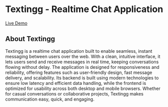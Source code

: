 # Textingg - Realtime Chat Application

[Live Demo](https://realtimechat-application-t48a.onrender.com/)

## About Textingg

Textingg is a realtime chat application built to enable seamless, instant messaging between users over the web. With a clean, intuitive interface, it lets users send and receive messages in real time, keeping conversations flowing without delay. The application is designed for responsiveness and reliability, offering features such as user-friendly design, fast message delivery, and scalability. Its backend is built using modern technologies to ensure low latency and efficient data handling, while the frontend is optimized for usability across both desktop and mobile browsers. Whether for casual conversations or collaborative projects, Textingg makes communication easy, quick, and engaging.
